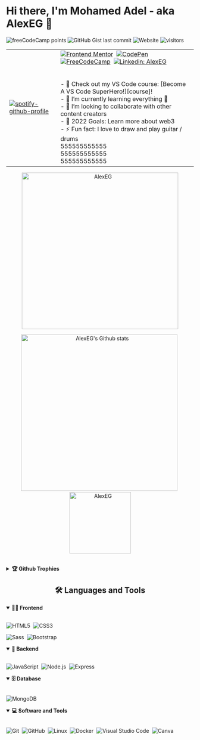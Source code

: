 # Hi there, I'm Mohamed Adel - aka AlexEG 👋 
![freeCodeCamp points](https://img.shields.io/freecodecamp/points/fcc4dcee3ab-a388-4f70-9ad9-0ac52ed81dc7?logo=freecodecamp&logoColor=%2349f3f2&color=%230a0a23&style=plastic)   ![GitHub Gist last commit](https://img.shields.io/github/gist/last-commit/7b03fe4da895e14b6667c3ab9bf5f6f7?color=%23a41fac&logo=github&logoColor=%23fff&style=plastic) ![Website](https://img.shields.io/website?down_color=%23ff0000&down_message=404&style=plastic&up_color=%230ef700&up_message=online&url=https%3A%2F%2Falexeg.github.io%2F)  ![visitors](https://visitor-badge.glitch.me/badge?page_id=AlexEG.AlexEG)

|                     |                      |
|:--------------------|:---------------------|
|<div align = "left">[![spotify-github-profile](https://spotify-github-profile.vercel.app/api/view?uid=31pdpcquhjbfdyqmhp6j6sy3xaxq&cover_image=true&theme=default&show_offline=true&background_color=121212&bar_color_cover=true)](https://open.spotify.com/user/31pdpcquhjbfdyqmhp6j6sy3xaxq)</div>|<div align = "left"> [![Frontend Mentor](https://img.shields.io/badge/-Frontend%20Mentor-5F3DC4?style=for-the-badge&logo=FrontendMentor&logoColor=white&link=https://www.frontendmentor.io/profile/AlexEG)](https://www.frontendmentor.io/profile/AlexEG)&nbsp; [![CodePen](https://img.shields.io/badge/-CodePen-000000?style=for-the-badge&logo=CodePen&logoColor=white&link=https://codepen.io/Alexander_EG)](https://codepen.io/Alexander_EG)&nbsp; [![FreeCodeCamp](https://img.shields.io/badge/-FreeCodeCamp-0A0A23?style=for-the-badge&logo=FreeCodeCamp&logoColor=white&link=https://www.freecodecamp.org)](https://www.freecodecamp.org/fcc4dcee3ab-a388-4f70-9ad9-0ac52ed81dc7)&nbsp; [![Linkedin: AlexEG](https://img.shields.io/badge/-linkedin-blue?style=for-the-badge&logo=Linkedin&logoColor=white&link=https://www.linkedin.com/in/mohamed-adel-69a452249/)](https://www.linkedin.com/in/mohamed-adel-69a452249/)&nbsp;       <br><br><br> - 🔭 Check out my VS Code course: [Become A VS Code SuperHero!][course]!<br>- 🌱 I’m currently learning everything 🤣<br>- 👯 I’m looking to collaborate with other content creators<br>- 🥅 2022 Goals: Learn more about web3<br>- ⚡ Fun fact: I love to draw and play guitar / drums<br>555555555555<br>555555555555<br>555555555555</div>|


<!-- ## I'm a College student, Egyptian, Developer, and Freelancer!! -->



<!-- ///////////////////////////// -->
<p align="center">
<img src="http://github-readme-streak-stats.herokuapp.com?user=AlexEG&theme=radical&hide_border=true" alt="AlexEG" width="420"/>
</p>
 <p align="center">
<img src="https://github-readme-stats.vercel.app/api?username=AlexEG&show_icons=true&theme=radical&count_private=true" alt="AlexEG's Github stats" width="420"/>&nbsp;<img src="https://github-readme-stats.vercel.app/api/top-langs/?username=AlexEG&layout=compact&theme=radical" alt="AlexEG" height="165">
</p>



<br>






<details>
<summary><b>🏆 Github Trophies</b></summary>
<br>
<p align="center">
<img src="https://github-profile-trophy.vercel.app/?username=AlexEG&theme=radical&no-frame=true&no-bg=true" alt="AlexEG" />
</p>
</details>

   


<h2 align="center">🛠️ Languages and Tools</h2>

<!-- <div align="center"> -->
<details open>
<summary><b>🏄‍♂️ Frontend</b></summary>
<br>
  
![HTML5](https://img.shields.io/badge/-HTML5-E34F26?style=for-the-badge&logo=html5&logoColor=white)&nbsp;
![CSS3](https://img.shields.io/badge/-CSS3-1572B6?style=for-the-badge&logo=css3)&nbsp;

![Sass](https://img.shields.io/badge/-Sass-CC6699?style=for-the-badge&logo=sass&logoColor=white)&nbsp;
![Bootstrap](https://img.shields.io/badge/-Bootstrap-563D7C?style=for-the-badge&logo=bootstrap)&nbsp;

</details>

<details open>
<summary><b>🧰 Backend</b></summary>
<br>


![JavaScript](https://img.shields.io/badge/-JavaScript-black?style=for-the-badge&logo=javascript)&nbsp;
![Node.js](https://img.shields.io/badge/-Node.js-black?style=for-the-badge&logo=Node.js)&nbsp;
![Express](https://img.shields.io/badge/-Express.js-404D59?style=for-the-badge)&nbsp;

</details>

<details open>
<summary><b>🗄️ Database</b></summary>
<br>

![MongoDB](https://img.shields.io/badge/-MongoDB-black?style=for-the-badge&logo=mongodb)&nbsp;

</details>

<details open>
<summary><b>💻 Software and Tools</b></summary>
<br>

![Git](https://img.shields.io/badge/-Git-black?style=for-the-badge&logo=git)&nbsp;
![GitHub](https://img.shields.io/badge/-GitHub-181717?style=for-the-badge&logo=github)&nbsp;
![Linux](https://img.shields.io/badge/-Linux-black?style=for-the-badge&logo=linux)&nbsp;
![Docker](https://img.shields.io/badge/-Docker-black?style=for-the-badge&logo=docker)&nbsp;
![Visual Studio Code](https://img.shields.io/badge/-Visual%20Studio%20Code-007ACC?style=for-the-badge&&logo=visual-studio-code&logoColor=white)&nbsp;
![Canva](https://img.shields.io/badge/-Canva-00C4CC?style=for-the-badge&logo=canva&logoColor=white)&nbsp;


</details>
